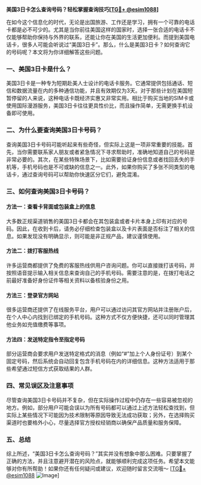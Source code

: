 **美国3日卡怎么查询号码？轻松掌握查询技巧[[TG💪+ @esim1088](https://t.me/s/esim1088)]**

在如今这个信息化的时代，无论是出国旅游、工作还是学习，拥有一个可靠的电话卡都是必不可少的。尤其是当你前往美国这样的国家时，选择一张合适的电话卡不仅能够帮助你保持与外界的联系，还能让你在美国的生活更加便利。而提到美国电话卡，很多人可能会听说过“美国3日卡”。那么，什么是美国3日卡？如何查询它的号码呢？本文将为你详细解答这些问题。

### 一、美国3日卡是什么？

美国3日卡是一种专为短期赴美人士设计的电话卡服务。它通常提供包括通话、短信和数据流量在内的多种通信功能，并且有效期仅为3天。对于那些计划在美国短暂停留的人来说，这种电话卡既经济实惠又非常实用。相比于购买当地的SIM卡或使用国际漫游服务，美国3日卡往往更具性价比，而且操作简单，无需更换手机设备即可使用。

### 二、为什么要查询美国3日卡号码？

查询美国3日卡号码可能听起来有些奇怪，但实际上这是一项非常重要的技能。首先，当你需要联系家人朋友或者紧急情况下寻求帮助时，准确地知道自己的号码是非常必要的。其次，在某些特殊场景下，比如需要验证身份信息或者找回丢失的手机等，手机号码也是不可或缺的信息之一。此外，如果你购买了多张不同类型的电话卡，通过查询号码可以帮助你快速区分它们，避免混淆。

### 三、如何查询美国3日卡号码？

#### 方法一：查看卡背面或包装盒上的信息
大多数正规渠道销售的美国3日卡都会在其包装盒或者卡片本身上印有对应的号码。因此，在收到卡后，请务必仔细检查包装盒以及卡片表面是否标注了相关的信息。如果发现没有明确显示，则可能是非正规产品，建议谨慎使用。

#### 方法二：拨打客服热线
许多运营商都提供了免费的客服热线供用户咨询问题。你可以直接拨打该号码，并按照语音提示输入相关信息来查询自己的手机号码。需要注意的是，在拨打电话之前最好准备好身份证件等相关资料以备核验身份之用。

#### 方法三：登录官方网站
很多运营商还提供了在线服务平台，用户可以通过访问其官方网站并注册账户后，在个人中心内找到已绑定的手机号码。这种方式不仅方便快捷，还可以同时管理其他业务如充值缴费等事项。

#### 方法四：发送特定指令至指定号码
部分运营商会要求用户发送特定格式的消息（例如“#”加上个人身份证号）到某个固定号码，然后系统会自动回复包含手机号码在内的详细信息。这种方法适用于那些希望通过短信方式获取结果的人群。

### 四、常见误区及注意事项

尽管查询美国3日卡号码并不复杂，但在实际操作过程中仍存在一些容易被忽视的地方。例如，部分用户可能会误以为所有号码都可以通过上述方法轻松查找到，但实际上某些情况下可能因为技术限制等原因导致无法成功获取；另外，在选择购买渠道时也要格外小心，尽量选择官方授权经销商以确保产品质量和服务保障。

### 五、总结

综上所述，“美国3日卡怎么查询号码？”其实并没有想象中那么困难。只要掌握了正确的方法，并且注意避开潜在的风险点，就能够顺利完成这项任务。希望本文能够对你有所帮助！如果你还有任何疑问或建议，欢迎随时留言交流哦～ [[TG💪+ @esim1088](https://t.me/s/esim1088) ![Image](https://i.postimg.cc/4NQfJmqS/Snipaste-2025-05-13-00-14-12.png)]